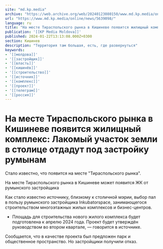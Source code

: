 ```yaml
---
site: "md.kp.media"
archive: "https://web.archive.org/web/20240123080150/www.md.kp.media/online/news/5639098/"
url: "https://www.md.kp.media/online/news/5639098/"
language: ru
title: "На месте Тираспольского рынка в Кишиневе появится жилищный комплекс: Лакомый участок земли в столице отдадут под застройку румынам"
publication: '[[KP Media Moldova]]'
published: 2024-01-22T13:13:08.000Z+0300
section: Кишинев
description: "Территория там большая, есть, где развернуться"
keywords:
- '[[молдова]]'
- '[[застройщик]]'
- '[[власть]]'
- '[[кишинёв]]'
- '[[строительство]]'
- '[[источник]]'
- '[[комплекс]]'
- '[[проект]]'
- '[[телеграм]]'
- '[[россия]]'
---
```


# На месте Тираспольского рынка в Кишиневе появится жилищный комплекс: Лакомый участок земли в столице отдадут под застройку румынам

Стало известно, что появится на месте "Тираспольского рынка".

На месте Тираспольского рынка в Кишиневе может появится ЖК от румынского застройщика

Как стало известно источнику, близкому к столичной мэрии, выбор пал в пользу румынского застройщика Inkubatorspace, занимающегося строительством многоэтажных жилых комплексов и бизнес-центров.

- Площадь для строительства нового жилого комплекса будет подготовлена к апрелю 2024 года. Проект будет утверждён руководством во втором квартале, — говорится в источнике.

Сообщается, что в качестве проекта был предложен парк и общественное пространство. Но застройщики получили отказ.